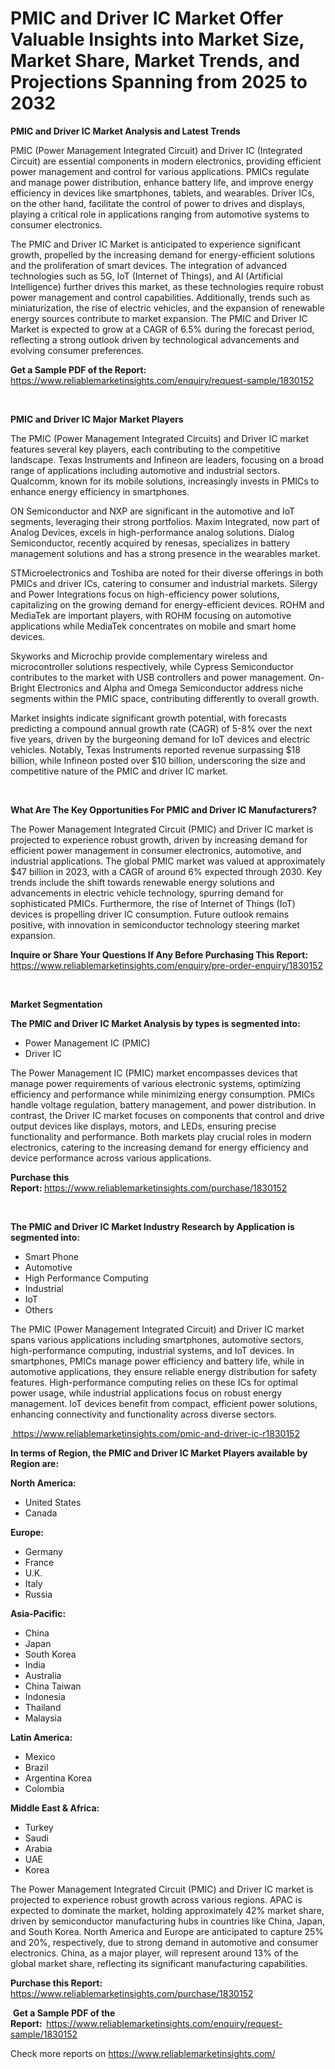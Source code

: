 <p><h1>PMIC and Driver IC Market Offer Valuable Insights into Market Size, Market Share, Market Trends, and Projections Spanning from 2025 to 2032</h1></p><p><strong>PMIC and Driver IC Market Analysis and Latest Trends</strong></p>
<p><p>PMIC (Power Management Integrated Circuit) and Driver IC (Integrated Circuit) are essential components in modern electronics, providing efficient power management and control for various applications. PMICs regulate and manage power distribution, enhance battery life, and improve energy efficiency in devices like smartphones, tablets, and wearables. Driver ICs, on the other hand, facilitate the control of power to drives and displays, playing a critical role in applications ranging from automotive systems to consumer electronics.</p><p>The PMIC and Driver IC Market is anticipated to experience significant growth, propelled by the increasing demand for energy-efficient solutions and the proliferation of smart devices. The integration of advanced technologies such as 5G, IoT (Internet of Things), and AI (Artificial Intelligence) further drives this market, as these technologies require robust power management and control capabilities. Additionally, trends such as miniaturization, the rise of electric vehicles, and the expansion of renewable energy sources contribute to market expansion. The PMIC and Driver IC Market is expected to grow at a CAGR of 6.5% during the forecast period, reflecting a strong outlook driven by technological advancements and evolving consumer preferences.</p></p>
<p><strong>Get a Sample PDF of the Report:&nbsp;</strong> <a href="https://www.reliablemarketinsights.com/enquiry/request-sample/1830152?utm_campaign=2395&utm_medium=2&utm_source=Github&utm_content=ia&utm_term=13022025&utm_id=pmic-and-driver-ic">https://www.reliablemarketinsights.com/enquiry/request-sample/1830152</a></p>
<p>&nbsp;</p>
<p><strong>PMIC and Driver IC Major Market Players</strong></p>
<p><p>The PMIC (Power Management Integrated Circuits) and Driver IC market features several key players, each contributing to the competitive landscape. Texas Instruments and Infineon are leaders, focusing on a broad range of applications including automotive and industrial sectors. Qualcomm, known for its mobile solutions, increasingly invests in PMICs to enhance energy efficiency in smartphones.</p><p>ON Semiconductor and NXP are significant in the automotive and IoT segments, leveraging their strong portfolios. Maxim Integrated, now part of Analog Devices, excels in high-performance analog solutions. Dialog Semiconductor, recently acquired by renesas, specializes in battery management solutions and has a strong presence in the wearables market.</p><p>STMicroelectronics and Toshiba are noted for their diverse offerings in both PMICs and driver ICs, catering to consumer and industrial markets. Silergy and Power Integrations focus on high-efficiency power solutions, capitalizing on the growing demand for energy-efficient devices. ROHM and MediaTek are important players, with ROHM focusing on automotive applications while MediaTek concentrates on mobile and smart home devices.</p><p>Skyworks and Microchip provide complementary wireless and microcontroller solutions respectively, while Cypress Semiconductor contributes to the market with USB controllers and power management. On-Bright Electronics and Alpha and Omega Semiconductor address niche segments within the PMIC space, contributing differently to overall growth.</p><p>Market insights indicate significant growth potential, with forecasts predicting a compound annual growth rate (CAGR) of 5-8% over the next five years, driven by the burgeoning demand for IoT devices and electric vehicles. Notably, Texas Instruments reported revenue surpassing $18 billion, while Infineon posted over $10 billion, underscoring the size and competitive nature of the PMIC and driver IC market.</p></p>
<p>&nbsp;</p>
<p><strong>What Are The Key Opportunities For PMIC and Driver IC Manufacturers?</strong></p>
<p><p>The Power Management Integrated Circuit (PMIC) and Driver IC market is projected to experience robust growth, driven by increasing demand for efficient power management in consumer electronics, automotive, and industrial applications. The global PMIC market was valued at approximately $47 billion in 2023, with a CAGR of around 6% expected through 2030. Key trends include the shift towards renewable energy solutions and advancements in electric vehicle technology, spurring demand for sophisticated PMICs. Furthermore, the rise of Internet of Things (IoT) devices is propelling driver IC consumption. Future outlook remains positive, with innovation in semiconductor technology steering market expansion.</p></p>
<p><strong>Inquire or Share Your Questions If Any Before Purchasing This Report:</strong> <a href="https://www.reliablemarketinsights.com/enquiry/pre-order-enquiry/1830152?utm_campaign=2395&utm_medium=2&utm_source=Github&utm_content=ia&utm_term=13022025&utm_id=pmic-and-driver-ic">https://www.reliablemarketinsights.com/enquiry/pre-order-enquiry/1830152</a></p>
<p>&nbsp;</p>
<p><strong>Market Segmentation</strong></p>
<p><strong>The PMIC and Driver IC Market Analysis by types is segmented into:</strong></p>
<p><ul><li>Power Management IC (PMIC)</li><li>Driver IC</li></ul></p>
<p><p>The Power Management IC (PMIC) market encompasses devices that manage power requirements of various electronic systems, optimizing efficiency and performance while minimizing energy consumption. PMICs handle voltage regulation, battery management, and power distribution. In contrast, the Driver IC market focuses on components that control and drive output devices like displays, motors, and LEDs, ensuring precise functionality and performance. Both markets play crucial roles in modern electronics, catering to the increasing demand for energy efficiency and device performance across various applications.</p></p>
<p><strong>Purchase this Report:&nbsp;</strong><a href="https://www.reliablemarketinsights.com/purchase/1830152?utm_campaign=2395&utm_medium=2&utm_source=Github&utm_content=ia&utm_term=13022025&utm_id=pmic-and-driver-ic">https://www.reliablemarketinsights.com/purchase/1830152</a></p>
<p>&nbsp;</p>
<p><strong>The PMIC and Driver IC Market Industry Research by Application is segmented into:</strong></p>
<p><ul><li>Smart Phone</li><li>Automotive</li><li>High Performance Computing</li><li>Industrial</li><li>IoT</li><li>Others</li></ul></p>
<p><p>The PMIC (Power Management Integrated Circuit) and Driver IC market spans various applications including smartphones, automotive sectors, high-performance computing, industrial systems, and IoT devices. In smartphones, PMICs manage power efficiency and battery life, while in automotive applications, they ensure reliable energy distribution for safety features. High-performance computing relies on these ICs for optimal power usage, while industrial applications focus on robust energy management. IoT devices benefit from compact, efficient power solutions, enhancing connectivity and functionality across diverse sectors.</p></p>
<p><a href="https://www.reliablemarketinsights.com/pmic-and-driver-ic-r1830152?utm_campaign=2395&utm_medium=2&utm_source=Github&utm_content=ia&utm_term=13022025&utm_id=pmic-and-driver-ic">&nbsp;https://www.reliablemarketinsights.com/pmic-and-driver-ic-r1830152</a></p>
<p><strong>In terms of Region, the PMIC and Driver IC Market Players available by Region are:</strong></p>
<p>
    <p> <strong> North America: </strong>
        <ul>
            <li>United States</li>
            <li>Canada</li>
        </ul>
        </p> 
    <p> <strong> Europe: </strong>
        <ul>
            <li>Germany</li>
            <li>France</li>
            <li>U.K.</li>
            <li>Italy</li>
            <li>Russia</li>
        </ul>
        </p> 
    <p> <strong> Asia-Pacific: </strong>
        <ul>
            <li>China</li>
            <li>Japan</li>
            <li>South Korea</li>
            <li>India</li>
            <li>Australia</li>
            <li>China Taiwan</li>
            <li>Indonesia</li>
            <li>Thailand</li>
            <li>Malaysia</li>
        </ul>
        </p> 
    <p> <strong> Latin America: </strong>
        <ul>
            <li>Mexico</li>
            <li>Brazil</li>
            <li>Argentina Korea</li>
            <li>Colombia</li>
        </ul>
        </p> 
    <p> <strong> Middle East & Africa: </strong>
        <ul>
            <li>Turkey</li>
            <li>Saudi</li>
            <li>Arabia</li>
            <li>UAE</li>
            <li>Korea</li>
        </ul>
    </p>
    </p>
<p><p>The Power Management Integrated Circuit (PMIC) and Driver IC market is projected to experience robust growth across various regions. APAC is expected to dominate the market, holding approximately 42% market share, driven by semiconductor manufacturing hubs in countries like China, Japan, and South Korea. North America and Europe are anticipated to capture 25% and 20%, respectively, due to strong demand in automotive and consumer electronics. China, as a major player, will represent around 13% of the global market share, reflecting its significant manufacturing capabilities.</p></p>
<p><strong>Purchase this Report: </strong><a href="https://www.reliablemarketinsights.com/purchase/1830152?utm_campaign=2395&utm_medium=2&utm_source=Github&utm_content=ia&utm_term=13022025&utm_id=pmic-and-driver-ic">https://www.reliablemarketinsights.com/purchase/1830152</a></p>
<p>&nbsp;<strong>Get a Sample PDF of the Report:&nbsp;&nbsp;</strong><a href="https://www.reliablemarketinsights.com/enquiry/request-sample/1830152?utm_campaign=2395&utm_medium=2&utm_source=Github&utm_content=ia&utm_term=13022025&utm_id=pmic-and-driver-ic">https://www.reliablemarketinsights.com/enquiry/request-sample/1830152</a></p>
<p><strong></strong></p>
<p>Check more reports on <a href="https://www.reliablemarketinsights.com/?utm_campaign=2395&utm_medium=2&utm_source=Github&utm_content=ia&utm_term=13022025&utm_id=pmic-and-driver-ic">https://www.reliablemarketinsights.com/</a></p>